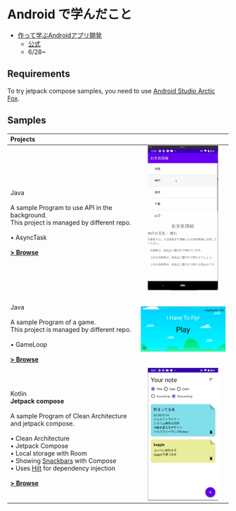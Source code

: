 # Android で学んだこと
- [作って学ぶAndroidアプリ開発](https://www.amazon.co.jp/%E4%BD%9C%E3%81%A3%E3%81%A6%E5%AD%A6%E3%81%B6Android%E3%82%A2%E3%83%97%E3%83%AA%E9%96%8B%E7%99%BA-Kotlin%E5%AF%BE%E5%BF%9C-%E6%9C%89%E5%B1%B1-%E5%9C%AD%E4%BA%8C/dp/4297113430)
  - [公式](https://gihyo.jp/book/2020/978-4-297-11343-8/support)
  - 6/28~

Requirements
------------

To try jetpack compose samples, you need to use [Android Studio Arctic Fox](https://developer.android.com/studio).

Samples
------------

| Projects |  |
|:-----|:---------:|
| <br>Java<br><br>A sample Program to use API in the background.<br>This project is managed by different repo.<br><br> • AsyncTask<br><br>**[> Browse](https://github.com/kokoichi206/til/tree/main/android/android_text/AsyncSample/app/src/main)** | <img src="readme/Weather.gif" width="160"> |  
|  |  |  
| <br>Java<br><br>A sample Program of a game.<br>This project is managed by different repo.<br><br> • GameLoop<br><br>**[> Browse](https://github.com/kokoichi206/til/tree/main/android/FlyGame/app/src/main)** | <img src="readme/FlyGame.gif" width="320"> |  
|  |  |  
| <br>Kotlin <br>**Jetpack compose**<br><br>A sample Program of Clean Architecture and jetpack compose.<br><br> • Clean Architecture<br> • Jetpack Compose<br> • Local storage with Room<br> • Showing [Snackbars](https://material.io/components/snackbars) with Compose<br> • Uses [Hilt](https://dagger.dev/hilt/) for dependency injection<br><br>**[> Browse](CleanArchitecture/app/src/main)** | <img src="readme/screenshots/NoteApp.png" width="160"> |  

